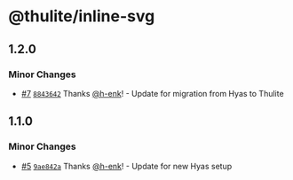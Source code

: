 # @thulite/inline-svg

## 1.2.0

### Minor Changes

- [#7](https://github.com/thuliteio/inline-svg/pull/7) [`8843642`](https://github.com/thuliteio/inline-svg/commit/884364296a2359e84047faec27a7e96bde7096ec) Thanks [@h-enk](https://github.com/h-enk)! - Update for migration from Hyas to Thulite

## 1.1.0

### Minor Changes

- [#5](https://github.com/gethyas/inline-svg/pull/5) [`9ae842a`](https://github.com/gethyas/inline-svg/commit/9ae842a3938fa7256928a85a49a1340375716d1e) Thanks [@h-enk](https://github.com/h-enk)! - Update for new Hyas setup
